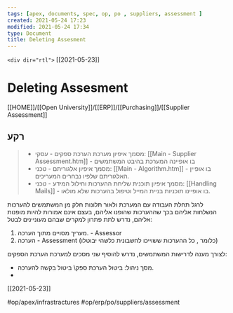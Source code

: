 ```yaml
---
tags: [apex, documents, spec, op, po , suppliers, assessment ]  
created: 2021-05-24 17:23
modified: 2021-05-24 17:34
type: Document
title: Deleting Assesment
---
```

`<div dir="rtl">`
[[2021-05-23]]
# Deleting Assesment
 
[[HOME]]/[[Open University]]/[[ERP]]/[[Purchasing]]/[[Supplier Assessment]]

 ## רקע
>*  מסמך איפיון מערכת הערכת ספקים - עסקי: [[Main - Supplier Assessment.htm]] - בו אופיינה המערכת בהיבט המשתמשים
>*  מסמך איפיון אלגוריתם - טכני: [[Main - Algorithm.htm]] -  בו אופיין האלגוריתם שלפיו נבחרים המעריכים.
>*  מסמך איפיון תוכנית שליחת ההערכות וחילול המידע - טכני: [[Handling Mails]] - בו אופיינו תוכניות  בניית המייל וטיפול בהערכות שלא מולאו.

לרגל תחלת העבודה עם המערכת ולאור תלונות חלק מן המשתמשים להערכות הנשלחות אליהם בכך שההערכות שהופנו אליהם, בעצם אינם אמורות להיות מופנות אליהם, נדרש לתת פתרון למקרים שבהם מעוניינים לבטל:
1. מעריך מסויים מתוך הערכה. - Assessor
2. הערכה - Assessment (כלומר , כל ההערכות ששוייכו לחשבונית כלשהי יבוטלו)

לצורך מענה לדרישות המשתמשים, נדרש להוסיף שני מסכים למערכת הערכת הספקים:
* מסך ניהול: ביטול הערכת ספק\ ביטול בקשה להערכה.
* 
[[2021-05-23]]

</div>

#op/apex/infrastractures
#op/erp/po/suppliers/assessment